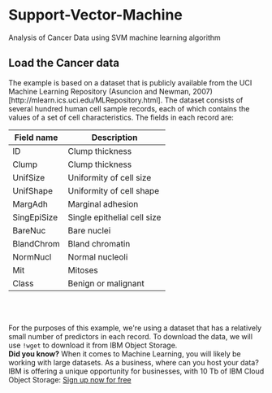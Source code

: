 # Support-Vector-Machine
Analysis of  Cancer Data using SVM machine learning algorithm



<h2 id="load_dataset">Load the Cancer data</h2>
The example is based on a dataset that is publicly available from the UCI Machine Learning Repository (Asuncion and Newman, 2007)[http://mlearn.ics.uci.edu/MLRepository.html]. The dataset consists of several hundred human cell sample records, each of which contains the values of a set of cell characteristics. The fields in each record are:

|Field name|Description|
|--- |--- |
|ID|Clump thickness|
|Clump|Clump thickness|
|UnifSize|Uniformity of cell size|
|UnifShape|Uniformity of cell shape|
|MargAdh|Marginal adhesion|
|SingEpiSize|Single epithelial cell size|
|BareNuc|Bare nuclei|
|BlandChrom|Bland chromatin|
|NormNucl|Normal nucleoli|
|Mit|Mitoses|
|Class|Benign or malignant|

<br>
<br>

For the purposes of this example, we're using a dataset that has a relatively small number of predictors in each record. To download the data, we will use `!wget` to download it from IBM Object Storage.  
__Did you know?__ When it comes to Machine Learning, you will likely be working with large datasets. As a business, where can you host your data? IBM is offering a unique opportunity for businesses, with 10 Tb of IBM Cloud Object Storage: [Sign up now for free](http://cocl.us/ML0101EN-IBM-Offer-CC)

